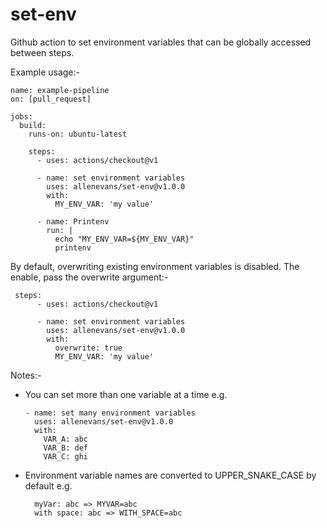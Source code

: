 # set-env
Github action to set environment variables that can be globally accessed between steps.

Example usage:-

```
name: example-pipeline
on: [pull_request]

jobs:
  build:
    runs-on: ubuntu-latest

    steps:
      - uses: actions/checkout@v1
      
      - name: set environment variables
        uses: allenevans/set-env@v1.0.0
        with:
          MY_ENV_VAR: 'my value'

      - name: Printenv
        run: |
          echo "MY_ENV_VAR=${MY_ENV_VAR}"
          printenv
```

By default, overwriting existing environment variables is disabled. The enable, pass the overwrite argument:-
```
 steps:
      - uses: actions/checkout@v1
      
      - name: set environment variables
        uses: allenevans/set-env@v1.0.0
        with:
          overwrite: true
          MY_ENV_VAR: 'my value'
``` 

Notes:-
* You can set more than one variable at a time e.g.
    ```
    - name: set many environment variables
      uses: allenevans/set-env@v1.0.0
      with:
        VAR_A: abc
        VAR_B: def
        VAR_C: ghi
    ```
* Environment variable names are converted to UPPER_SNAKE_CASE by default e.g.
  ```
    myVar: abc => MYVAR=abc
    with space: abc => WITH_SPACE=abc
  ```
